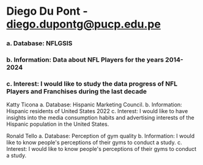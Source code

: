 # Diego Du Pont - diego.dupontg@pucp.edu.pe
### a. Database: NFLGSIS
### b. Information: Data about NFL Players for the years 2014-2024
### c. Interest: I would like to study the data progress of NFL Players and Franchises during the last decade

Katty Ticona
a. Database: Hispanic Marketing Council.
b. Information: Hispanic residents of United States 2022
c. Interest: I would like to have  insights into the media consumption habits and advertising interests of the Hispanic population in the United States.

Ronald Tello
a. Database: Perception of gym quality
b. Information: I would like to know people's perceptions of their gyms to conduct a study.
c. Interest: I would like to know people's perceptions of their gyms to conduct a study.
